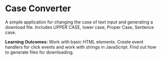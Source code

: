 # Case Converter

A simple application for changing the case of text input and generating a download file. Includes UPPER CASE, lower case, Proper Case, Sentence case. 

**Learning Outcomes:** Work with basic HTML elements. Create event handlers for click events and work with strings in JavaScript. Find out how to generate files for downloading.
